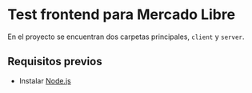 # Test frontend para Mercado Libre

En el proyecto se encuentran dos carpetas principales, `client` y `server`.

## Requisitos previos

- Instalar <a href="https://nodejs.org/en/download/" target="_blank">Node.js</a>
